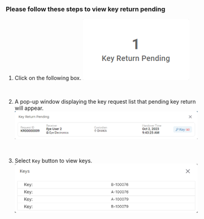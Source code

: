 ### Please follow these steps to view key return pending
1. Click on the following box.
![box](../../../../assets/file/documentation/dashboard/images/key_return_pending_.png)
</br>

2. A pop-up window displaying the key request list that pending key return will appear.
![key return pending](../../../../assets/file/documentation/dashboard/images/key_return_pending_list.png)
</br>

3. Select ```Key``` button to view keys.
![keys](../../../../assets/file/documentation/dashboard/images/pending_return_key_list.png)